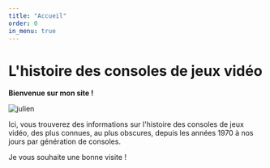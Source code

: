 ```yaml
---
title: "Accueil"
order: 0
in_menu: true
---
```

# L'histoire des consoles de jeux vidéo

**Bienvenue sur mon site !**

![julien](https://github.com/Newaru1/histoire-des-consoles-de-jeux-video/assets/52724284/265ae2f3-5a35-40ce-a8b2-a95ddb8a1d0b)

Ici, vous trouverez des informations sur l'histoire des consoles de jeux vidéo, des plus connues, au plus obscures, depuis les années 1970 à nos jours par génération de consoles.

Je vous souhaite une bonne visite ! 
